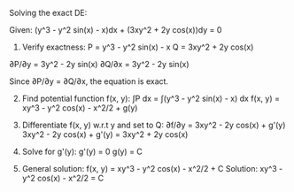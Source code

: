 Solving the exact DE:

Given: (y^3 - y^2 sin(x) - x)dx + (3xy^2 + 2y cos(x))dy = 0

1. Verify exactness:
P = y^3 - y^2 sin(x) - x
Q = 3xy^2 + 2y cos(x)

∂P/∂y = 3y^2 - 2y sin(x)
∂Q/∂x = 3y^2 - 2y sin(x)

Since ∂P/∂y = ∂Q/∂x, the equation is exact.

2. Find potential function f(x, y):
∫P dx = ∫(y^3 - y^2 sin(x) - x) dx
f(x, y) = xy^3 - y^2 cos(x) - x^2/2 + g(y)

3. Differentiate f(x, y) w.r.t y and set to Q:
∂f/∂y = 3xy^2 - 2y cos(x) + g'(y)
3xy^2 - 2y cos(x) + g'(y) = 3xy^2 + 2y cos(x)

4. Solve for g'(y):
g'(y) = 0
g(y) = C

5. General solution:
f(x, y) = xy^3 - y^2 cos(x) - x^2/2 + C
Solution: xy^3 - y^2 cos(x) - x^2/2 = C
